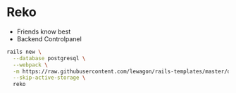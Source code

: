 # Reko

- Friends know best
- Backend Controlpanel


```bash
rails new \
  --database postgresql \
  --webpack \
  -m https://raw.githubusercontent.com/lewagon/rails-templates/master/devise.rb \
  --skip-active-storage \
  reko
```
